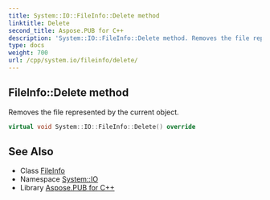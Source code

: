 ```yaml
---
title: System::IO::FileInfo::Delete method
linktitle: Delete
second_title: Aspose.PUB for C++
description: 'System::IO::FileInfo::Delete method. Removes the file represented by the current object in C++.'
type: docs
weight: 700
url: /cpp/system.io/fileinfo/delete/
---
```

## FileInfo::Delete method


Removes the file represented by the current object.

```cpp
virtual void System::IO::FileInfo::Delete() override
```

## See Also

* Class [FileInfo](../)
* Namespace [System::IO](../../)
* Library [Aspose.PUB for C++](../../../)
